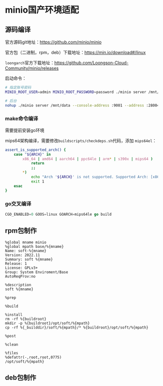 # minio国产环境适配

## 源码编译
官方源码git地址：https://github.com/minio/minio

官方包（二进制，rpm，deb）下载地址：https://min.io/download#/linux

`loongarch`官方下载地址：https://github.com/Loongson-Cloud-Community/minio/releases

启动命令：

```bash
# 指定账号密码
MINIO_ROOT_USER=admin MINIO_ROOT_PASSWORD=password ./minio server /mnt/data --console-address ":9001" --address ":28004"

# 后台
nohup ./minio server /mnt/data --console-address :9001 --address :28004 > /mnt/data/minio.log 2>&1 &
```

### make命令编译

需要提前安装go环境

mips64架构编译，需要修改`buildscripts/checkdeps.sh`代码，添加 `mips64el`：

```sh
assert_is_supported_arch() {
    case "${ARCH}" in 
        x86_64 | amd64 | aarch64 | ppc64le | arm* | s390x | mips64 )
            return
            ;;
        *)
            echo "Arch '${ARCH}' is not supported. Supported Arch: [x86_64, amd64, aarch64, ppc64le, arm*, s390x]"
            exit 1
    esac
}
```
### go交叉编译

```go
CGO_ENABLED=0 GOOS=linux GOARCH=mips64le go build
```
## rpm包制作

```text
%global mname minio
%global mpath base/%{mname}
Name: soft-%{mname}
Version: 2022.11
Summary: soft %{mname}
Release: 1
License: GPLv3+
Group: System Enviroment/Base
AutoReqProv:no

%description
soft %{mname}

%prep

%build

%install
rm -rf %{buildroot}
mkdir -p %{buildroot}/opt/soft/%{mpath}
cp -rf %{_builddir}/soft/%{mpath}/* %{buildroot}/opt/soft/%{mpath}

%post

%clean

%files
%defattr(-,root,root,0775)
/opt/soft/%{mpath}
```

## deb包制作